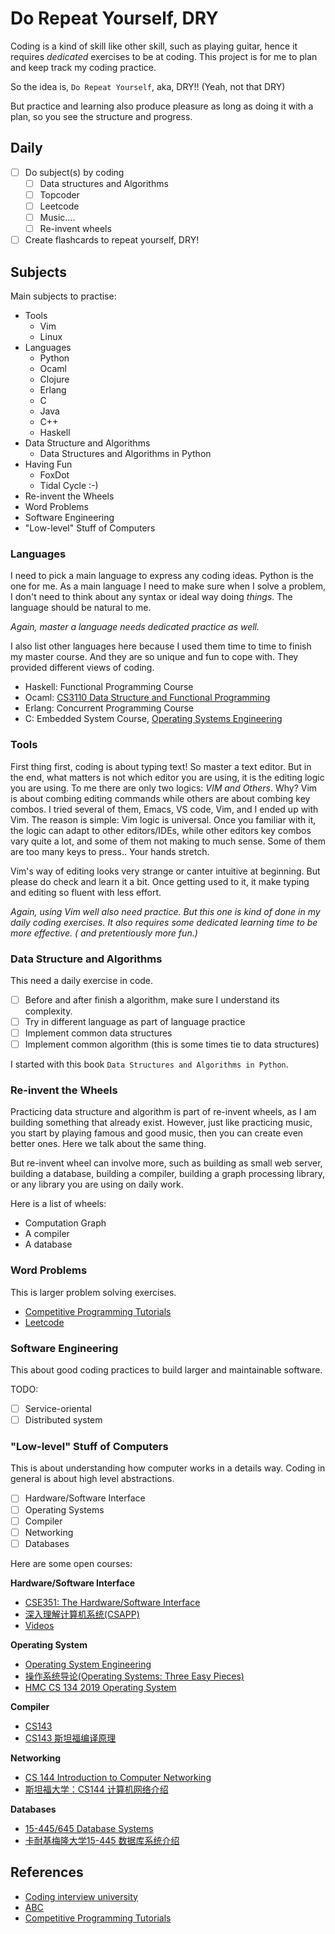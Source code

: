 # Do Repeat Yourself, DRY

Coding is a kind of skill like other skill, such as playing guitar, hence it
requires *dedicated* exercises to be at coding. This project is for me to plan
and keep track my coding practice.

So the idea is, `Do Repeat Yourself`, aka, DRY!! (Yeah, not that DRY)

But practice and learning also produce pleasure as long as doing it with a
plan, so you see the structure and progress.

## Daily

- [ ] Do subject(s) by coding
  - [ ] Data structures and Algorithms
  - [ ] Topcoder
  - [ ] Leetcode
  - [ ] Music....
  - [ ] Re-invent wheels
- [ ] Create flashcards to repeat yourself, DRY!

## Subjects

Main subjects to practise:

- Tools
  - Vim
  - Linux
- Languages
  - Python
  - Ocaml
  - Clojure
  - Erlang
  - C
  - Java
  - C++
  - Haskell
- Data Structure and Algorithms
  - Data Structures and Algorithms in Python
- Having Fun
  - FoxDot
  - Tidal Cycle :-)
- Re-invent the Wheels
- Word Problems
- Software Engineering
- "Low-level" Stuff of Computers

### Languages

I need to pick a main language to express any coding ideas. Python is the one
for me. As a main language I need to make sure when I solve a problem, I don't
need to think about any syntax or ideal way doing <em>things</em>. The language
should be natural to me.

*Again, master a language needs dedicated practice as well.*

I also list other languages here because I used them time to time to finish my
master course. And they are so unique and fun to cope with. They provided
different views of coding.

- Haskell: Functional Programming Course
- Ocaml: [CS3110 Data Structure and Functional Programming](https://www.cs.cornell.edu/courses/cs3110/2018sp/)
- Erlang: Concurrent Programming Course
- C: Embedded System Course, [Operating Systems Engineering](https://pdos.csail.mit.edu/6.828/2020/schedule.html)

### Tools

First thing first, coding is about typing text! So master a text editor. But in
the end, what matters is not which editor you are using, it is the editing
logic you are using. To me there are only two logics: *VIM and Others*. Why?
Vim is about combing editing commands while others are about combing key
combos. I tried several of them, Emacs, VS code, Vim, and I ended up with Vim.
The reason is simple: Vim logic is universal. Once you familiar with it, the
logic can adapt to other editors/IDEs, while other editors key combos vary
quite a lot, and some of them not making to much sense. Some of them are too
many keys to press.. Your hands stretch.

Vim's way of editing looks very strange or canter intuitive at beginning. But
please do check and learn it a bit. Once getting used to it, it make typing and
editing so fluent with less effort.

 *Again, using Vim well also need practice. But this one is kind of done in my
 daily coding exercises.  It also requires some dedicated learning time to be
 more effective. ( and pretentiously more fun.)*

### Data Structure and Algorithms

This need a daily exercise in code.

- [ ] Before and after finish a algorithm, make sure I understand its complexity.
- [ ] Try in different language as part of language practice
- [ ] Implement common data structures
- [ ] Implement common algorithm (this is some times tie to data structures)

I started with this book `Data Structures and Algorithms in Python`.

### Re-invent the Wheels

Practicing data structure and algorithm is part of re-invent wheels, as I am
building something that already exist. However, just like practicing music, you
start by playing famous and good music, then you can create even better ones.
Here we talk about the same thing.

But re-invent wheel can involve more, such as building as small web server,
building a database, building a compiler, building a graph processing library,
or any library you are using on daily work.

Here is a list of wheels:

- Computation Graph
- A compiler
- A database

### Word Problems

This is larger problem solving exercises.

- [Competitive Programming Tutorials](https://www.topcoder.com/community/competitive-programming/tutorials/)
- [Leetcode](https://leetcode.com/)

### Software Engineering

This about good coding practices to build larger and maintainable software.

TODO:

- [ ] Service-oriental
- [ ] Distributed system

### "Low-level" Stuff of Computers

This is about understanding how computer works in a details way. Coding in
general is about high level abstractions.

- [ ] Hardware/Software Interface
- [ ] Operating Systems
- [ ] Compiler
- [ ] Networking
- [ ] Databases

Here are some open courses:

**Hardware/Software Interface**

- [CSE351: The Hardware/Software Interface](http://courses.cs.washington.edu/courses/cse351/)
- [深入理解计算机系统(CSAPP)](http://product.dangdang.com/24106647.html)
- [Videos](https://www.bilibili.com/video/BV1Zt411s7Gg)

**Operating System**

- [Operating System Engineering](https://pdos.csail.mit.edu/6.828/2018/index.html)
- [操作系统导论(Operating Systems: Three Easy Pieces)](http://product.dangdang.com/27882546.html)
- [HMC CS 134 2019 Operating System](https://www.bilibili.com/video/av47977122)

**Compiler**

- [CS143](https://web.stanford.edu/class/cs143/)
- [CS143 斯坦福编译原理](https://www.bilibili.com/video/BV1cE411f78c)

**Networking**

- [CS 144 Introduction to Computer Networking](https://cs144.github.io/)
- [斯坦福大学：CS144 计算机网络介绍](https://www.bilibili.com/video/BV137411Z7LR)

**Databases**

- [15-445/645 Database Systems](https://15445.courses.cs.cmu.edu/fall2020/)
- [卡耐基梅隆大学15-445 数据库系统介绍](https://www.bilibili.com/video/BV1Cp4y1C7dv)

## References

- [Coding interview university](https://github.com/jwasham/coding-interview-university#how-to-use-it)
- [ABC](https://medium.com/always-be-coding/abc-always-be-coding-d5f8051afce2#.4heg8zvm4)
- [Competitive Programming Tutorials](topcoder.com/community/competitive-programming/tutorials/)
